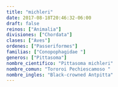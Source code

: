 ```yaml
---
title: "michleri"
date: 2017-08-18T20:46:32-06:00
draft: false
reinos: ["Animalia"]
divisiones: ["Chordata"]
clases: ["Aves"]
ordenes: ["Passeriformes"]
familias: ["Conopophagidae "]
generos: ["Pittasoma"]
nombre_cientifico: "Pittasoma michleri"
nombre_comun: "Tororoi Pechiescamoso "
nombre_ingles: "Black-crowned Antpitta"
---
```

